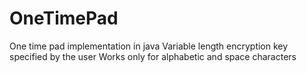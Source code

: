 # OneTimePad
One time pad implementation in java
Variable length encryption key specified by the user
Works only for alphabetic and space characters
